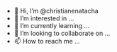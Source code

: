 - 👋 Hi, I’m @christianenatacha
- 👀 I’m interested in ...
- 🌱 I’m currently learning ...
- 💞️ I’m looking to collaborate on ...
- 📫 How to reach me ...

<!---
christianenatacha/christianenatacha is a ✨ special ✨ repository because its `README.md` (this file) appears on your GitHub profile.
You can click the Preview link to take a look at your changes.
--->
